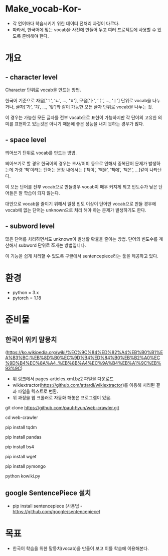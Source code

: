 # 
# Make_vocab-Kor-
- 각 언어마다 학습시키기 위한 데이터 전처리 과정이 다르다.
- 따라서, 한국어에 맞는 vocab을 사전에 만들어 두고 여러 프로젝트에 사용할 수 있도록 준비해야 한다.

# 개요
## - character level
Character 단위로 vocab을 만드는 방법.

한국어 기준으로 자음[‘ㄱ’, ‘ㄴ’, …, ‘ㅎ’], 모음[‘ㅏ’, ‘ㅑ’, …, ‘ㅣ’] 단위로 vocab을 나누거나,
글자[‘가’, ‘갸’, …, ‘힣’]와 같이 가능한 모든 글자 단위로 vocab을 나누는 것.

이 경우는 가능한 모든 글자를 전부 vocab으로 표현이 가능하지만 
각 단어의 고유한 의미를 표현하고 있는것은 아니기 때문에 좋은 성능을 내지 못하는 경우가 많다.

## - space level
띄어쓰기 단위로 vocab를 만드는 방법. 

띄어쓰기로 할 경우 한국어의 경우는 조사/어미 등으로 인해서 중복단어 문제가 발생하는데 
가령 ‘책’이라는 단어는 문장 내에서는 [‘책이’, ‘책을’, ‘책에’, ‘책은’, …]같이 나타난다.

이 모든 단어를 전부 vocab으로 만들경우 vocab이 매우 커지게 되고 빈도수가 낮은 단어들은 잘 학습이 되지 않는다.

대안으로 vocab을 줄이기 위해서 일정 빈도 이상이 단어만 vocab으로 만들 경우에 
vocab에 없는 단어는 unknown으로 처리 해야 하는 문제가 발생하기도 한다.

## - subword level
많은 단어를 처리하면서도 unknown이 발생할 확률을 줄이는 방법.
단어의 빈도수를 계산해서 subword 단위로 쪼개는 방법입니다. 

이 기능을 쉽게 처리할 수 있도록 구글에서 sentencepiece라는 툴을 제공하고 있다.

# 환경
- python = 3.x
- pytorch = 1.18

# 준비물
## 한국어 위키 말뭉치
(https://ko.wikipedia.org/wiki/%EC%9C%84%ED%82%A4%EB%B0%B1%EA%B3%BC:%EB%8D%B0%EC%9D%B4%ED%84%B0%EB%B2%A0%EC%9D%B4%EC%8A%A4_%EB%8B%A4%EC%9A%B4%EB%A1%9C%EB%93%9C)
- 위 링크에서 pages-articles.xml.bz2 파일을 다운로드
- wikiextractor(https://github.com/attardi/wikiextractor)를 이용해 처리된 결과 파일을 텍스트로 변환.
- 위 과정을 웹 크롤러로 자동화 해놓은 프로그램이 있음.

git clone https://github.com/paul-hyun/web-crawler.git

cd web-crawler

pip install tqdm

pip install pandas

pip install bs4

pip install wget

pip install pymongo

python kowiki.py

## google SentencePiece 설치
- pip install sentencepiece
(사용법 - https://github.com/google/sentencepiece)

# 목표
- 한국어 학습을 위한 말뭉치(vocab)을 만들어 보고 이를 학습에 이용해본다.

